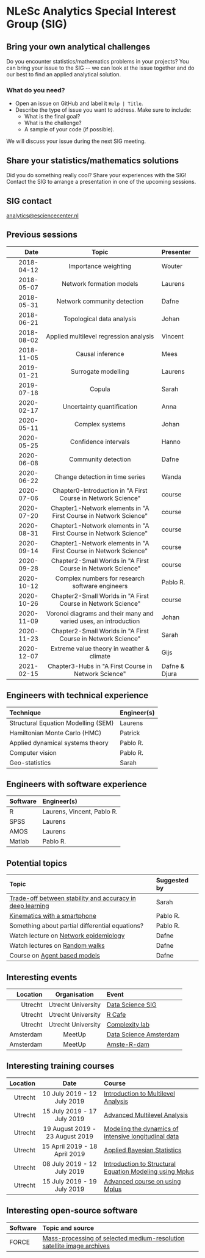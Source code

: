 #  NLeSc Analytics Special Interest Group (SIG)

## Bring your own analytical challenges

Do you encounter statistics/mathematics problems in your projects? You can bring your issue to the SIG -- we can look at the issue together and do our best to find an applied analytical solution.

### What do you need?

 - Open an issue on GitHub and label it `Help | Title`.
 - Describe the type of issue you want to address. Make sure to include:
    - What is the final goal?
    - What is the challenge?
    - A sample of your code (if possible).

We will discuss your issue during the next SIG meeting.

## Share your statistics/mathematics solutions

Did you do something really cool? Share your experiences with the SIG! Contact the SIG to arrange a presentation in one of the upcoming sessions.

## SIG contact
analytics@esciencecenter.nl

## Previous sessions

|       Date |                              Topic                               | Presenter     |
|-----------:|:----------------------------------------------------------------:|:--------------|
| 2018-04-12 |                       Importance weighting                       | Wouter        |
| 2018-05-07 |                     Network formation models                     | Laurens       |
| 2018-05-31 |                   Network community detection                    | Dafne         |
| 2018-06-21 |                    Topological data analysis                     | Johan         |
| 2018-08-02 |              Applied multilevel regression analysis              | Vincent       |
| 2018-11-05 |                         Causal inference                         | Mees          |
| 2019-01-21 |                       Surrogate modelling                        | Laurens       |
| 2019-07-18 |                              Copula                              | Sarah         |
| 2020-02-17 |                    Uncertainty quantification                    | Anna          |
| 2020-05-11 |                         Complex systems                          | Johan         |
| 2020-05-25 |                       Confidence intervals                       | Hanno         |
| 2020-06-08 |                       Community detection                        | Dafne         |
| 2020-06-22 |                 Change detection in time series                  | Wanda         |
| 2020-07-06 |   Chapter0-Introduction in "A First Course in Network Science"   | course        |
| 2020-07-20 | Chapter1-Network elements in "A First Course in Network Science" | course        |
| 2020-08-31 | Chapter1-Network elements in "A First Course in Network Science" | course        |
| 2020-09-14 | Chapter1-Network elements in "A First Course in Network Science" | course        |
| 2020-09-28 |   Chapter2-Small Worlds in "A First Course in Network Science"   | course        |
| 2020-10-12 |         Complex numbers for research software engineers          | Pablo R.      |
| 2020-10-26 |   Chapter2-Small Worlds in "A First Course in Network Science"   | course        |
| 2020-11-09 | Voronoi diagrams and their many and varied uses, an introduction | Johan         |
| 2020-11-23 |   Chapter2-Small Worlds in "A First Course in Network Science"   | Sarah         |
| 2020-12-07 |            Extreme value theory in weather & climate             | Gijs          |
| 2021-02-15 |       Chapter3-Hubs in "A First Course in Network Science"       | Dafne & Djura |

## Engineers with technical experience

|                           Technique | Engineer(s) |
|:------------------------------------|:------------|
| Structural Equation Modelling (SEM) | Laurens     |
|       Hamiltonian Monte Carlo (HMC) | Patrick     |
|    Applied dynamical systems theory | Pablo R.    |
|                     Computer vision | Pablo R.    |
|                      Geo-statistics | Sarah       |

## Engineers with software experience

| Software | Engineer(s)                |
|:---------|:---------------------------|
|        R | Laurens, Vincent, Pablo R. |
|     SPSS | Laurens                    |
|     AMOS | Laurens                    |
|   Matlab | Pablo R.                   |

## Potential topics

|                                                                                                                   Topic | Suggested by |
|:------------------------------------------------------------------------------------------------------------------------|:-------------|
| [Trade-off between stability and accuracy in deep learning](https://www.sintef.no/projectweb/geilowinterschool/2021/#/) | Sarah        |
|                                               [Kinematics with a smartphone](https://pabrod.github.io/elevator-en.html) | Pablo R.     |
|                                                                         Something about partial differential equations? | Pablo R.     |
|                                                   Watch lecture on [Network epidemiology](https://youtu.be/vwVDJVbw10k) | Dafne        |
|                            Watch lectures on [Random walks](https://www.complexityexplorer.org/courses/46-random-walks) | Dafne        |
| Course on [Agent based models](https://www.complexityexplorer.org/courses/101-introduction-to-agent-based-modeling-spring-2020) | Dafne        |



## Interesting events

|  Location |    Organisation    | Event                                                                                                            |
|----------:|:------------------:|:-----------------------------------------------------------------------------------------------------------------|
|   Utrecht | Utrecht University | [Data Science SIG](https://www.uu.nl/en/research/utrecht-applied-data-science)                                   |
|   Utrecht | Utrecht University | [R Cafe](https://github.com/UtrechtUniversity/R-data-cafe)                                                       |
|   Utrecht | Utrecht University | [Complexity lab](https://www.uu.nl/en/research/complex-systems-studies/research/complexity-laboratorium-utrecht) |
| Amsterdam |       MeetUp       | [Data Science Amsterdam](https://www.meetup.com/Data-Science-Amsterdam/)                                         |
| Amsterdam |       MeetUp       | [Amste-R-dam](https://www.meetup.com/amst-R-dam/)                                                                |

## Interesting training courses

| Location |              Date               | Course                                                                                                                                                                       |
|---------:|:-------------------------------:|:-----------------------------------------------------------------------------------------------------------------------------------------------------------------------------|
|  Utrecht |   10 July 2019 - 12 July 2019   | [Introduction to Multilevel Analysis ](https://utrechtsummerschool.nl/courses/social-sciences/introduction-to-multilevel-analysis)                                           |
|  Utrecht |   15 July 2019 - 17 July 2019   | [Advanced Multilevel Analysis](https://utrechtsummerschool.nl/courses/social-sciences/advanced-multilevel-analysis)                                                          |
|  Utrecht | 19 August 2019 - 23 August 2019 | [Modeling the dynamics of intensive longitudinal data](https://utrechtsummerschool.nl/courses/social-sciences/modeling-the-dynamics-of-intensive-longitudinal-data)          |
|  Utrecht |  15 April 2019 - 18 April 2019  | [Applied Bayesian Statistics](https://utrechtsummerschool.nl/courses/social-sciences/applied-bayesian-statistics)                                                            |
|  Utrecht |   08 July 2019 - 12 July 2019   | [Introduction to Structural Equation Modeling using Mplus](https://utrechtsummerschool.nl/courses/social-sciences/introduction-to-structural-equation-modelling-using-mplus) |
|  Utrecht |   15 July 2019 - 19 July 2019   | [Advanced course on using Mplus](https://utrechtsummerschool.nl/courses/social-sciences/advanced-course-on-using-mplus)                                                      |

## Interesting open-source software

| Software | Topic and source                                                                                                      |
|:---------|:----------------------------------------------------------------------------------------------------------------------|
|    FORCE | [Mass-processing of selected medium-resolution satellite image archives](https://www.uni-trier.de/index.php?id=63673) |

